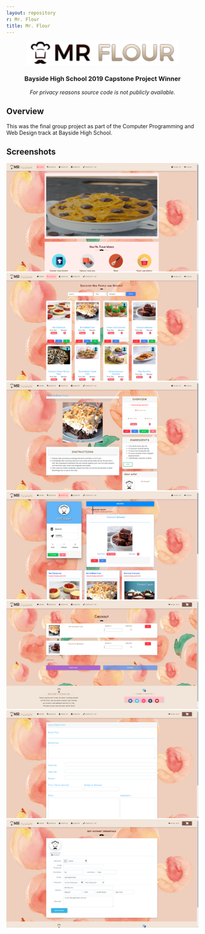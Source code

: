 ```yaml
---
layout: repository
r: Mr. Flour
title: Mr. Flour
---
```


<div align="center">
    <img src="logo-inline.png" title="Mr. Flour" width="400">
    <h3>Bayside High School 2019 Capstone Project Winner</h3>
    <i>For privacy reasons source code is not publicly available.</i>
</div>

## Overview

This was the final group project as part of the Computer Programming and Web Design track at Bayside High School.

## Screenshots

![homepage](1.png)
![search](2.png)
![recipe](3.png)
![profile](4.png)
![ordering](5.png)
![post](6.png)
![settings](7.png)